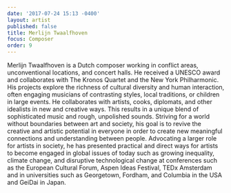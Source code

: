 ```yaml
---
date: '2017-07-24 15:13 -0400'
layout: artist
published: false
title: Merlijn Twaalfhoven
focus: Composer
order: 9
---
```

Merlijn Twaalfhoven is a Dutch composer working in conflict areas, unconventional locations, and concert halls. He received a UNESCO award and collaborates with The Kronos Quartet and the New York Philharmonic. His projects explore the richness of cultural diversity and human interaction, often engaging musicians of contrasting styles, local traditions, or children in large events. He collaborates with artists, cooks, diplomats, and other idealists in new and creative ways. This results in a unique blend of sophisticated music and rough, unpolished sounds. Striving for a world without boundaries between art and society, his goal is to revive the creative and artistic potential in everyone in order to create new meaningful connections and understanding between people. Advocating a larger role for artists in society, he has presented practical and direct ways for artists to become engaged in global issues of today such as growing inequality, climate change, and disruptive technological change at conferences such as the European Cultural Forum, Aspen Ideas Festival, TEDx Amsterdam and in universities such as Georgetown, Fordham, and Columbia in the USA and GeiDai in Japan.